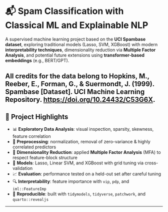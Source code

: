 # 📬 Spam Classification with Classical ML and Explainable NLP

A supervised machine learning project based on the **UCI Spambase dataset**, exploring traditional models (Lasso, SVM, XGBoost) with modern **interpretability techniques**, dimensionality reduction via **Multiple Factor Analysis**, and potential future extensions using **transformer-based embeddings** (e.g., BERT/GPT).

All credits for the data belong to Hopkins, M., Reeber, E., Forman, G., & Suermondt, J. (1999). Spambase [Dataset]. UCI Machine Learning Repository. https://doi.org/10.24432/C53G6X.
---

## 🧠 Project Highlights

- 📊 **Exploratory Data Analysis**: visual inspection, sparsity, skewness, feature correlation  
- 🧼 **Preprocessing**: normalization, removal of zero-variance & highly correlated predictors  
- 🧬 **Dimensionality Reduction**: applied **Multiple Factor Analysis** (MFA) to respect feature-block structure  
- 🤖 **Models**: Lasso, Linear SVM, and XGBoost with grid tuning via cross-validation  
- 📈 **Evaluation**: performance tested on a held-out set after careful tuning  
- 🔍 **Interpretability**: feature importance with `vip`, `pdp`, and `iml::FeatureImp`  
- 🧪 **Reproducible**: built with `tidymodels`, `tidyverse`, `patchwork`, and `quarto::revealjs`  

---